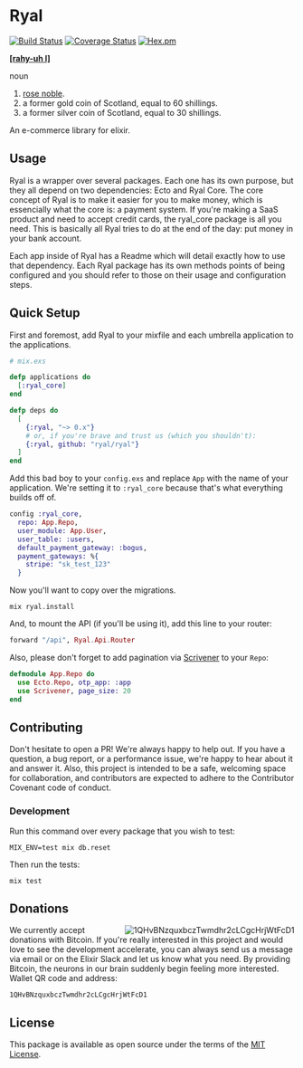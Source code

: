 # Ryal

[![Build Status](https://travis-ci.org/ryal/ryal.svg?branch=master)](https://travis-ci.org/ryal/ryal)
[![Coverage Status](https://coveralls.io/repos/github/ryal/ryal/badge.svg)](https://coveralls.io/github/ryal/ryal)
[![Hex.pm](https://img.shields.io/hexpm/v/ryal.svg)]()

[**[rahy-uh l]**](http://www.dictionary.com/browse/ryal)

noun

1. [rose noble](http://www.dictionary.com/browse/rose-noble).
2. a former gold coin of Scotland, equal to 60 shillings.
3. a former silver coin of Scotland, equal to 30 shillings.

An e-commerce library for elixir.

## Usage

Ryal is a wrapper over several packages. Each one has its own purpose, but they all depend on two dependencies: Ecto and Ryal Core.
The core concept of Ryal is to make it easier for you to make money, which is essencially what the core is: a payment system.
If you're making a SaaS product and need to accept credit cards, the ryal_core package is all you need.
This is basically all Ryal tries to do at the end of the day: put money in your bank account.

Each app inside of Ryal has a Readme which will detail exactly how to use that dependency.
Each Ryal package has its own methods points of being configured and you should refer to those on their usage and configuration steps.

## Quick Setup

First and foremost, add Ryal to your mixfile and each umbrella application to the applications.

```elixir
# mix.exs

defp applications do
  [:ryal_core]
end

defp deps do
  [
    {:ryal, "~> 0.x"}
    # or, if you're brave and trust us (which you shouldn't):
    {:ryal, github: "ryal/ryal"}
  ]
end
```

Add this bad boy to your `config.exs` and replace `App` with the name of your application.
We're setting it to `:ryal_core` because that's what everything builds off of.

```elixir
config :ryal_core,
  repo: App.Repo,
  user_module: App.User,
  user_table: :users,
  default_payment_gateway: :bogus,
  payment_gateways: %{
    stripe: "sk_test_123"
  }
```

Now you'll want to copy over the migrations.

```shell
mix ryal.install
```

And, to mount the API (if you'll be using it), add this line to your router:

```elixir
forward "/api", Ryal.Api.Router
```

Also, please don't forget to add pagination via [Scrivener](https://github.com/drewolson/scrivener) to your `Repo`:

```elixir
defmodule App.Repo do
  use Ecto.Repo, otp_app: :app
  use Scrivener, page_size: 20
end
```

## Contributing

Don't hesitate to open a PR!
We're always happy to help out.
If you have a question, a bug report, or a performance issue, we're happy to hear about it and answer it.
Also, this project is intended to be a safe, welcoming space for collaboration, and contributors are expected to adhere to the Contributor Covenant code of conduct.

### Development

Run this command over every package that you wish to test:

```shell
MIX_ENV=test mix db.reset
```

Then run the tests:

```shell
mix test
```

## Donations

<img src="/ryal/ryal/raw/master/qr_code.png" alt="1QHvBNzquxbczTwmdhr2cLCgcHrjWtFcD1" align="right" />

We currently accept donations with Bitcoin.
If you're really interested in this project and would love to see the development accelerate, you can always send us a message via email or on the Elixir Slack and let us know what you need.
By providing Bitcoin, the neurons in our brain suddenly begin feeling more interested.
Wallet QR code and address:

```
1QHvBNzquxbczTwmdhr2cLCgcHrjWtFcD1
```

## License

This package is available as open source under the terms of the [MIT License](https://opensource.org/licenses/MIT).
